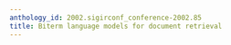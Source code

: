 ```yaml
---
anthology_id: 2002.sigirconf_conference-2002.85
title: Biterm language models for document retrieval
---
```

